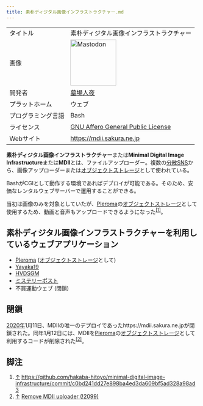 ```yaml
---
title: 素朴ディジタル画像インフラストラクチャー.md
---
```

<div>

|                    |                                                                                                                                                                                                                                                                                                        |
|--------------------|--------------------------------------------------------------------------------------------------------------------------------------------------------------------------------------------------------------------------------------------------------------------------------------------------------|
| タイトル           | 素朴ディジタル画像インフラストラクチャー                                                                                                                                                                                                                                                               |
| 画像               | [<img src="/images/thumb/0/00/Mastodon_logo.png/120px-Mastodon_logo.png" srcset="/images/thumb/0/00/Mastodon_logo.png/180px-Mastodon_logo.png 1.5x, /images/0/00/Mastodon_logo.png 2x" width="120" height="120" alt="Mastodon" />](/%E3%83%95%E3%82%A1%E3%82%A4%E3%83%AB:Mastodon_logo.png "Mastodon") |
| 開発者             | [墓場人夜](/%E5%A2%93%E5%A0%B4%E4%BA%BA%E5%A4%9C "墓場人夜")                                                                                                                                                                                                                                           |
| プラットホーム     | ウェブ                                                                                                                                                                                                                                                                                                 |
| プログラミング言語 | Bash                                                                                                                                                                                                                                                                                                   |
| ライセンス         | [GNU Affero General Public License](/GNU_Affero_General_Public_License "GNU Affero General Public License")                                                                                                                                                                                            |
| Webサイト          | https://mdii.sakura.ne.jp                                                                                                                                                                                                                                                                              |

  
**素朴ディジタル画像インフラストラクチャー**または**Minimal Digital Image Infrastructure**または**MDII**とは、ファイルアップローダー。複数の[分散SNS](/%E5%88%86%E6%95%A3SNS "分散SNS")から、画像アップローダーまたは[オブジェクトストレージ](/%E3%82%AA%E3%83%96%E3%82%B8%E3%82%A7%E3%82%AF%E3%83%88%E3%82%B9%E3%83%88%E3%83%AC%E3%83%BC%E3%82%B8 "オブジェクトストレージ")として使われている。

BashがCGIとして動作する環境であればデプロイが可能である。そのため、安価なレンタルウェブサーバーで運用することができる。

当初は画像のみを対象としていたが、[Pleroma](/Pleroma "Pleroma")の[オブジェクトストレージ](/%E3%82%AA%E3%83%96%E3%82%B8%E3%82%A7%E3%82%AF%E3%83%88%E3%82%B9%E3%83%88%E3%83%AC%E3%83%BC%E3%82%B8 "オブジェクトストレージ")として使用するため、動画と音声もアップロードできるようになった<sup>[\[1\]](#cite_note-1)</sup>。

## 素朴ディジタル画像インフラストラクチャーを利用しているウェブアプリケーション

-   [Pleroma](/Pleroma "Pleroma") ([オブジェクトストレージ](/%E3%82%AA%E3%83%96%E3%82%B8%E3%82%A7%E3%82%AF%E3%83%88%E3%82%B9%E3%83%88%E3%83%AC%E3%83%BC%E3%82%B8 "オブジェクトストレージ")として)
-   [Yayaka19](/Yayaka19 "Yayaka19")
-   [HVDSGM](/HVDSGM "HVDSGM")
-   [ミステリーポスト](/%E3%83%9F%E3%82%B9%E3%83%86%E3%83%AA%E3%83%BC%E3%83%9D%E3%82%B9%E3%83%88 "ミステリーポスト")
-   不買運動ウェブ (閉鎖)

## 閉鎖

[2020年](/2020%E5%B9%B4 "2020年 (存在しないページ)")1月11日、MDIIの唯一のデプロイであったhttps://mdii.sakura.ne.jpが閉鎖された。同年1月12日には、MDIIを[Pleroma](/Pleroma "Pleroma")の[オブジェクトストレージ](/%E3%82%AA%E3%83%96%E3%82%B8%E3%82%A7%E3%82%AF%E3%83%88%E3%82%B9%E3%83%88%E3%83%AC%E3%83%BC%E3%82%B8 "オブジェクトストレージ")として利用するコードが削除された<sup>[\[2\]](#cite_note-2)</sup>。

## 脚注

<div>

1.  [↑](#cite_ref-1) <a href="https://github.com/hakaba-hitoyo/minimal-digital-image-infrastructure/commit/c0bd241dd27e898ba4ed3da609bf5ad328a98ad3" rel="nofollow">https://github.com/hakaba-hitoyo/minimal-digital-image-infrastructure/commit/c0bd241dd27e898ba4ed3da609bf5ad328a98ad3</a>
2.  [↑](#cite_ref-2) <a href="https://git.pleroma.social/pleroma/pleroma/merge_requests/2099" rel="nofollow">Remove MDII uploader (!2099)</a>

</div>

</div>
